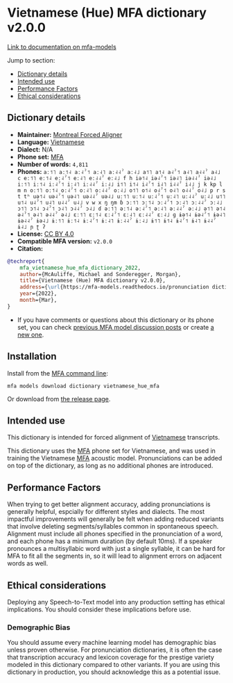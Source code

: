 
# Vietnamese (Hue) MFA dictionary v2.0.0

[Link to documentation on mfa-models](https://mfa-models.readthedocs.io/en/main/dictionary/vietnamese_hue_mfa.html)

Jump to section:

- [Dictionary details](#dictionary-details)
- [Intended use](#intended-use)
- [Performance Factors](#performance-factors)
- [Ethical considerations](#ethical-considerations)

## Dictionary details

- **Maintainer:** [Montreal Forced Aligner](https://montreal-forced-aligner.readthedocs.io/)
- **Language:** [Vietnamese](https://en.wikipedia.org/wiki/Vietnamese_language)
- **Dialect:** N/A
- **Phone set:** [MFA](https://mfa-models.readthedocs.io/en/refactor/mfa_phone_set.html#vietnamese)
- **Number of words:** `4,811`
- **Phones:** `aː˦˥ aː˦˨ aː˨ˀ˦ aː˨˥ aː˨˨ˀ aː˨˩ a˦˥ a˦˨ a˨ˀ˦ a˨˥ a˨˨ˀ a˨˩ c eː˦˥ eː˦˨ eː˨ˀ˦ eː˨˥ eː˨˨ˀ eː˨˩ f h iə˦˨ iə˨ˀ˦ iə˨˥ iə˨˨ˀ iə˨˩ iː˦˥ iː˦˨ iː˨ˀ˦ iː˨˥ iː˨˨ˀ iː˨˩ i˦˥ i˦˨ i˨ˀ˦ i˨˥ i˨˨ˀ i˨˩ j k kp l m n oː˦˥ oː˦˨ oː˨ˀ˦ oː˨˥ oː˨˨ˀ oː˨˩ o˦˥ o˦˨ o˨ˀ˦ o˨˥ o˨˨ˀ o˨˩ p r s t tʰ uə˦˨ uə˨ˀ˦ uə˨˥ uə˨˨ˀ uə˨˩ uː˦˥ uː˦˨ uː˨ˀ˦ uː˨˥ uː˨˨ˀ uː˨˩ u˦˥ u˦˨ u˨ˀ˦ u˨˥ u˨˨ˀ u˨˩ v w x ŋ ŋm ɓ ɔː˦˥ ɔː˦˨ ɔː˨ˀ˦ ɔː˨˥ ɔː˨˨ˀ ɔː˨˩ ɔ˦˥ ɔ˦˨ ɔ˨ˀ˦ ɔ˨˥ ɔ˨˨ˀ ɔ˨˩ ɗ əː˦˥ əː˦˨ əː˨ˀ˦ əː˨˥ əː˨˨ˀ əː˨˩ ə˦˥ ə˦˨ ə˨ˀ˦ ə˨˥ ə˨˨ˀ ə˨˩ ɛː˦˥ ɛː˦˨ ɛː˨ˀ˦ ɛː˨˥ ɛː˨˨ˀ ɛː˨˩ ɡ ɨə˦˨ ɨə˨ˀ˦ ɨə˨˥ ɨə˨˨ˀ ɨə˨˩ ɨː˦˥ ɨː˦˨ ɨː˨ˀ˦ ɨː˨˥ ɨː˨˨ˀ ɨː˨˩ ɨ˦˥ ɨ˦˨ ɨ˨ˀ˦ ɨ˨˥ ɨ˨˨ˀ ɨ˨˩ ɲ ʈ ʔ`
- **License:** [CC BY 4.0](https://github.com/MontrealCorpusTools/mfa-models/tree/main/dictionary/vietnamese/hue_mfa/v2.0.0/LICENSE)
- **Compatible MFA version:** `v2.0.0`
- **Citation:**

```bibtex
@techreport{
	mfa_vietnamese_hue_mfa_dictionary_2022,
	author={McAuliffe, Michael and Sonderegger, Morgan},
	title={Vietnamese (Hue) MFA dictionary v2.0.0},
	address={\url{https://mfa-models.readthedocs.io/pronunciation dictionary/Vietnamese/Vietnamese (Hue) MFA dictionary v2_0_0.html}},
	year={2022},
	month={Mar},
}
```

- If you have comments or questions about this dictionary or its phone set, you can check [previous MFA model discussion posts](https://github.com/MontrealCorpusTools/mfa-models/discussions?discussions_q=Vietnamese+Hue+MFA+dictionary+v2.0.0) or create [a new one](https://github.com/MontrealCorpusTools/mfa-models/discussions/new).

## Installation

Install from the [MFA command line](https://montreal-forced-aligner.readthedocs.io/en/latest/user_guide/models/index.html):

```
mfa models download dictionary vietnamese_hue_mfa
```

Or download from [the release page](https://github.com/MontrealCorpusTools/mfa-models/releases/tag/dictionary-vietnamese_hue_mfa-v2.0.0).

## Intended use

This dictionary is intended for forced alignment of [Vietnamese](https://en.wikipedia.org/wiki/Vietnamese_language) transcripts.

This dictionary uses the [MFA](https://mfa-models.readthedocs.io/en/refactor/mfa_phone_set.html#vietnamese) phone set for Vietnamese, and was used in training the Vietnamese [MFA](https://mfa-models.readthedocs.io/en/refactor/mfa_phone_set.html#vietnamese) acoustic model.
Pronunciations can be added on top of the dictionary, as long as no additional phones are introduced.

## Performance Factors

When trying to get better alignment accuracy, adding pronunciations is generally helpful, espcially for different styles and dialects.
The most impactful improvements will generally be felt when adding reduced variants that
involve deleting segments/syllables common in spontaneous speech.  Alignment must include all phones specified in the pronunciation of a word, and each phone has
a minimum duration (by default 10ms). If a speaker pronounces a multisyllabic word with just a single syllable, it can be hard for MFA to fit all the segments in,
so it will lead to alignment errors on adjacent words as well.

## Ethical considerations

Deploying any Speech-to-Text model into any production setting has ethical implications. You should consider these implications before use.

### Demographic Bias

You should assume every machine learning model has demographic bias unless proven otherwise.
For pronunciation dictionaries, it is often the case that transcription accuracy and lexicon coverage for the prestige variety modeled in this dictionary compared to other variants.
If you are using this dictionary in production, you should acknowledge this as a potential issue.
